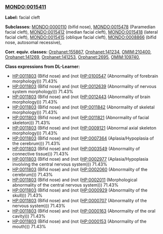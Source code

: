 
### [MONDO:0015411](http://purl.obolibrary.org/obo/MONDO_0015411)
**Label:** facial cleft

**Subclasses:** [MONDO:0000110](http://purl.obolibrary.org/obo/MONDO_0000110) (bifid nose), [MONDO:0015478](http://purl.obolibrary.org/obo/MONDO_0015478) (Paramedian facial cleft), [MONDO:0015412](http://purl.obolibrary.org/obo/MONDO_0015412) (median facial cleft), [MONDO:0015418](http://purl.obolibrary.org/obo/MONDO_0015418) (lateral facial cleft), [MONDO:0015415](http://purl.obolibrary.org/obo/MONDO_0015415) (oblique facial cleft), [MONDO:0008866](http://purl.obolibrary.org/obo/MONDO_0008866) (bifid nose, autosomal recessive), 

**Corr. equiv. classes:** [Orphanet:155867](http://www.orpha.net/ORDO/Orphanet_155867), [Orphanet:141234](http://www.orpha.net/ORDO/Orphanet_141234), [OMIM:210400](http://purl.obolibrary.org/obo/OMIM_210400), [Orphanet:141269](http://www.orpha.net/ORDO/Orphanet_141269), [Orphanet:141253](http://www.orpha.net/ORDO/Orphanet_141253), [Orphanet:2695](http://www.orpha.net/ORDO/Orphanet_2695), [OMIM:109740](http://purl.obolibrary.org/obo/OMIM_109740), 

**Class expressions from DL-Learner:**

- [HP:0011803](http://purl.obolibrary.org/obo/HP_0011803) (Bifid nose) and (not ([HP:0100547](http://purl.obolibrary.org/obo/HP_0100547) (Abnormality of forebrain morphology))) 71.43%
- [HP:0011803](http://purl.obolibrary.org/obo/HP_0011803) (Bifid nose) and (not ([HP:0012639](http://purl.obolibrary.org/obo/HP_0012639) (Abnormality of nervous system morphology))) 71.43%
- [HP:0011803](http://purl.obolibrary.org/obo/HP_0011803) (Bifid nose) and (not ([HP:0012443](http://purl.obolibrary.org/obo/HP_0012443) (Abnormality of brain morphology))) 71.43%
- [HP:0011803](http://purl.obolibrary.org/obo/HP_0011803) (Bifid nose) and (not ([HP:0011842](http://purl.obolibrary.org/obo/HP_0011842) (Abnormality of skeletal morphology))) 71.43%
- [HP:0011803](http://purl.obolibrary.org/obo/HP_0011803) (Bifid nose) and (not ([HP:0011821](http://purl.obolibrary.org/obo/HP_0011821) (Abnormality of facial skeleton))) 71.43%
- [HP:0011803](http://purl.obolibrary.org/obo/HP_0011803) (Bifid nose) and (not ([HP:0009121](http://purl.obolibrary.org/obo/HP_0009121) (Abnormal axial skeleton morphology))) 71.43%
- [HP:0011803](http://purl.obolibrary.org/obo/HP_0011803) (Bifid nose) and (not ([HP:0007364](http://purl.obolibrary.org/obo/HP_0007364) (Aplasia/Hypoplasia of the cerebrum))) 71.43%
- [HP:0011803](http://purl.obolibrary.org/obo/HP_0011803) (Bifid nose) and (not ([HP:0003549](http://purl.obolibrary.org/obo/HP_0003549) (Abnormality of connective tissue))) 71.43%
- [HP:0011803](http://purl.obolibrary.org/obo/HP_0011803) (Bifid nose) and (not ([HP:0002977](http://purl.obolibrary.org/obo/HP_0002977) (Aplasia/Hypoplasia involving the central nervous system))) 71.43%
- [HP:0011803](http://purl.obolibrary.org/obo/HP_0011803) (Bifid nose) and (not ([HP:0002060](http://purl.obolibrary.org/obo/HP_0002060) (Abnormality of the cerebrum))) 71.43%
- [HP:0011803](http://purl.obolibrary.org/obo/HP_0011803) (Bifid nose) and (not ([HP:0002011](http://purl.obolibrary.org/obo/HP_0002011) (Morphological abnormality of the central nervous system))) 71.43%
- [HP:0011803](http://purl.obolibrary.org/obo/HP_0011803) (Bifid nose) and (not ([HP:0000929](http://purl.obolibrary.org/obo/HP_0000929) (Abnormality of the skull))) 71.43%
- [HP:0011803](http://purl.obolibrary.org/obo/HP_0011803) (Bifid nose) and (not ([HP:0000707](http://purl.obolibrary.org/obo/HP_0000707) (Abnormality of the nervous system))) 71.43%
- [HP:0011803](http://purl.obolibrary.org/obo/HP_0011803) (Bifid nose) and (not ([HP:0000163](http://purl.obolibrary.org/obo/HP_0000163) (Abnormality of the oral cavity))) 71.43%
- [HP:0011803](http://purl.obolibrary.org/obo/HP_0011803) (Bifid nose) and (not ([HP:0000153](http://purl.obolibrary.org/obo/HP_0000153) (Abnormality of the mouth))) 71.43%


